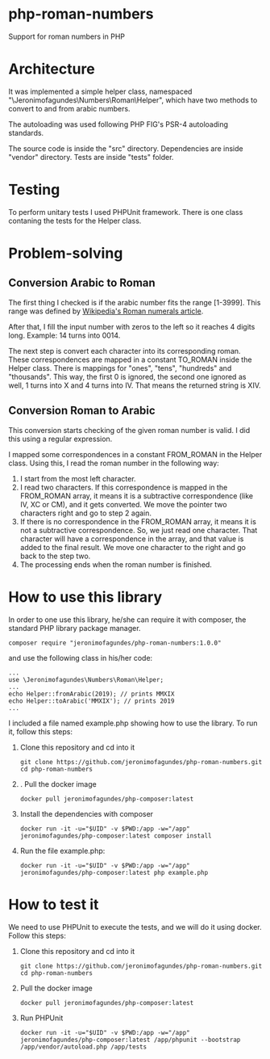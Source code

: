# php-roman-numbers
Support for roman numbers in PHP

# Architecture
It was implemented a simple helper class, 
namespaced "\Jeronimofagundes\Numbers\Roman\Helper", 
which have two methods to convert to and from arabic numbers.

The autoloading was used following PHP FIG's PSR-4 autoloading 
standards.

The source code is inside the "src" directory. 
Dependencies are inside "vendor" directory. 
Tests are inside "tests" folder.

# Testing

To perform unitary tests I used PHPUnit framework. There is
one class contaning the tests for the Helper class.

# Problem-solving
## Conversion Arabic to Roman
The first thing I checked is if the arabic number fits the 
range [1-3999]. This range was defined by [Wikipedia's 
Roman numerals article](https://en.wikipedia.org/wiki/Roman_numerals).

After that, I fill the input number with zeros to the left so it reaches 
4 digits long. Example: 14 turns into 0014.

The next step is convert each character into its corresponding roman. 
These correspondences are mapped in a constant TO_ROMAN inside the
Helper class. There is mappings for "ones", "tens", "hundreds" and 
"thousands". This way, the first 0 is ignored, the second one
ignored as well, 1 turns into X and 4 turns into IV. That means
the returned string is XIV.

## Conversion Roman to Arabic
This conversion starts checking of the given roman number is valid. 
I did this using a regular expression.

I mapped some correspondences in a constant FROM_ROMAN in the Helper class. 
Using this, I read the roman number in the following way:
1. I start from the most left character.
2. I read two characters. If this correspondence is mapped in the 
FROM_ROMAN array, it means it is a subtractive correspondence (like
IV, XC or CM), and it gets converted. We move the pointer two 
characters right and go to step 2 again.
3. If there is no correspondence in the FROM_ROMAN array, it means
it is not a subtractive correspondence. So, we just read one character. 
That character will have a correspondence in the array, and that value
is added to the final result. We move one character to the right and
go back to the step two.
4. The processing ends when the roman number is finished. 

# How to use this library
In order to one use this library, he/she can require it with composer, 
the standard PHP library package manager.

```
composer require "jeronimofagundes/php-roman-numbers:1.0.0"
```  

and use the following class in his/her code:
```
...
use \Jeronimofagundes\Numbers\Roman\Helper;
...
echo Helper::fromArabic(2019); // prints MMXIX
echo Helper::toArabic('MMXIX'); // prints 2019
... 
```

I included a file named example.php showing how to use the library. 
To run it, follow this steps:
1. Clone this repository and cd into it
    ```shell script
    git clone https://github.com/jeronimofagundes/php-roman-numbers.git
    cd php-roman-numbers
    ```
2. . Pull the docker image
    ```shell script
    docker pull jeronimofagundes/php-composer:latest
    ```
3. Install the dependencies with composer
    ```shell script
    docker run -it -u="$UID" -v $PWD:/app -w="/app" jeronimofagundes/php-composer:latest composer install 
    ```
4. Run the file example.php:
    ```shell script
    docker run -it -u="$UID" -v $PWD:/app -w="/app" jeronimofagundes/php-composer:latest php example.php 
    ```

# How to test it
We need to use PHPUnit to execute the tests, 
and we will do it using docker.
Follow this steps:
1. Clone this repository and cd into it
    ```shell script
    git clone https://github.com/jeronimofagundes/php-roman-numbers.git
    cd php-roman-numbers
    ```
2. Pull the docker image
    ```shell script
    docker pull jeronimofagundes/php-composer:latest
    ```
4. Run PHPUnit
    ```shell script
    docker run -it -u="$UID" -v $PWD:/app -w="/app" jeronimofagundes/php-composer:latest /app/phpunit --bootstrap /app/vendor/autoload.php /app/tests
    ```
      